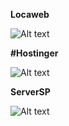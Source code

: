 **Locaweb**

![Alt text](https://i.imgur.com/tYOr79W.png?raw=true "Locaweb")








**#Hostinger**

![Alt text](https://i.imgur.com/QDjNPgn.png?raw=true "Hostinger")






**ServerSP**

![Alt text](https://i.imgur.com/6oqjTXM.png?raw=true "ServerSP")
